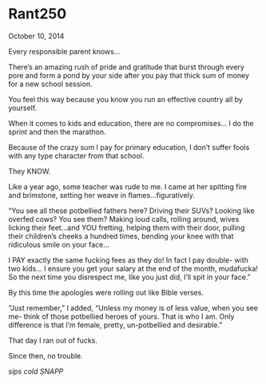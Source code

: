 # Rant250


October 10, 2014

Every responsible parent knows…

There’s an amazing rush of pride and gratitude that burst through every pore and form a pond by your side after you pay that thick sum of money for a new school session.

You feel this way because you know you run an effective country all by yourself.

When it comes to kids and education, there are no compromises… I do the sprint and then the marathon.

Because of the crazy sum I pay for primary education, I don’t suffer fools with any type character from that school.

They KNOW.

Like a year ago, some teacher was rude to me. I came at her spitting fire and brimstone, setting her weave in flames…figuratively.

“You see all these potbellied fathers here? Driving their SUVs? Looking like overfed cows? You see them? Making loud calls, rolling around, wives licking their feet…and YOU fretting, helping them with their door, pulling their children’s cheeks a hundred times, bending your knee with that ridiculous smile on your face…

I PAY exactly the same fucking fees as they do! In fact I pay double- with two kids…
I ensure you get your salary at the end of the month, mudafucka! So the next time you disrespect me, like you just did, I’ll spit in your face.”

By this time the apologies were rolling out like Bible verses.

“Just remember,” I added, “Unless my money is of less value, when you see me- think of those potbellied heroes of yours. That is who I am. Only difference is that I’m female, pretty, un-potbellied and desirable.”

That day I ran out of fucks.

Since then, no trouble.

*sips cold SNAPP*